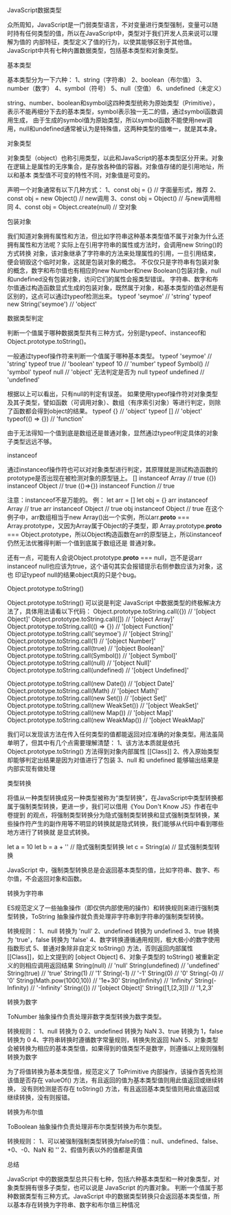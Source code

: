 JavaScript数据类型

众所周知，JavaScript是一门弱类型语言，不对变量进行类型强制，变量可以随时持有任何类型的值，所以在JavaScript中，类型对于我们开发人员来说可以理解为值的
内部特征，类型定义了值的行为，以使其能够区别于其他值。
JavaScript中共有七种内置数据类型，包括基本类型和对象类型。

基本类型

基本类型分为一下六种：
1、string（字符串）
2、boolean（布尔值）
3、number（数字）
4、symbol（符号）
5、null（空值）
6、undefined（未定义）

string、number、boolean和symbol这四种类型统称为原始类型（Primitive），表示不能再细分下去的基本类型，symbol表示独一无二的值，通过symbol函数调用生成，
由于生成的symbol值为原始类型，所以symbol函数不能使用new调用，null和undefined通常被认为是特殊值，这两种类型的值唯一，就是其本身。

对象类型

对象类型（object）也称引用类型，以此和JavaScript的基本类型区分开来。对象在逻辑上是属性的无序集合，是存放各种值的容器。对象值存储的是引用地址，所以和基本
类型值不可变的特性不同，对象值是可变的。

声明一个对象通常有以下几种方式：
1、const obj = {} // 字面量形式，推荐
2、const obj = new Object() // new调用
3、const obj = Object() // 与new调用相同
4、const obj = Object.create(null) // 空对象

包装对象

我们知道对象拥有属性和方法，但比如字符串这种基本类型值不属于对象为什么还拥有属性和方法呢？实际上在引用字符串的属性或方法时，会调用new String()的方式转换
对象，该对象继承了字符串的方法来处理属性的引用，一旦引用结束，便会销毁这个临时对象，这就是包装对象的概念。
不仅仅只是字符串有包装对象的概念，数字和布尔值也有相应的new Number和new Boolean()包装对象，null和undefined没有包装对象，访问它们的属性会报类型错误。
字符串、数字和布尔值通过构造函数显式生成的包装对象，既然属于对象，和基本类型的值必然是有区别的，这点可以通过typeof检测出来。
typeof 'seymoe'                 // 'string'
typeof new String('seymoe')     // 'object'


数据类型判定

判断一个值属于哪种数据类型共有三种方式，分别是typeof、instanceof和Object.prototype.toString()。

一般通过typeof操作符来判断一个值属于哪种基本类型。
typeof 'seymoe'    // 'string'
typeof true        // 'boolean'
typeof 10          // 'number'
typeof Symbol()    // 'symbol'
typeof null        // 'object' 无法判定是否为 null
typeof undefined   // 'undefined'

根据以上可以看出，只有null的判定有误差。
如果使用typeof操作符对对象类型及其子类型，譬如函数（可调用对象）、数组（有序索引对象）等进行判定，则除了函数都会得到object的结果。
typeof {}           // 'object'
typeof []           // 'object'
typeof(() => {})    // 'function'

由于无法得知一个值到底是数组还是普通对象，显然通过typeof判定具体的对象子类型远远不够。

instanceof

通过instanceof操作符也可以对对象类型进行判定，其原理就是测试构造函数的prototype是否出现在被检测对象的原型链上。
[] instanceof Array            // true
({}) instanceof Object         // true
(()=>{}) instanceof Function   // true

注意：instanceof不是万能的。
例：
let arr = []
let obj = {}
arr instanceof Array    // true
arr instanceof Object   // true
obj instanceof Object   // true
在这个例子中，arr数组相当于new Array()出一个实例，所以arr.__proto__ === Array.prototype，又因为Array属于Object的子类型，即
Array.prototype.__proto__ === Object.prototype，所以Object构造函数在arr的原型链上，所以instanceof仍然无法优雅得判断一个值到底属于数组还是
普通对象。

还有一点，可能有人会说Object.prototype.__proto__ === null，岂不是说arr instanceof null也应该为true，这个语句其实会报错提示右侧参数应该为对象，这也
印证typeof null的结果object真的只是个bug。

Object.prototype.toString()

Object.prototype.toString() 可以说是判定 JavaScript 中数据类型的终极解决方法了，具体用法请看以下代码：
Object.prototype.toString.call({})              // '[object Object]'
Object.prototype.toString.call([])              // '[object Array]'
Object.prototype.toString.call(() => {})        // '[object Function]'
Object.prototype.toString.call('seymoe')        // '[object String]'
Object.prototype.toString.call(1)               // '[object Number]'
Object.prototype.toString.call(true)            // '[object Boolean]'
Object.prototype.toString.call(Symbol())        // '[object Symbol]'
Object.prototype.toString.call(null)            // '[object Null]'
Object.prototype.toString.call(undefined)       // '[object Undefined]'

Object.prototype.toString.call(new Date())      // '[object Date]'
Object.prototype.toString.call(Math)            // '[object Math]'
Object.prototype.toString.call(new Set())       // '[object Set]'
Object.prototype.toString.call(new WeakSet())   // '[object WeakSet]'
Object.prototype.toString.call(new Map())       // '[object Map]'
Object.prototype.toString.call(new WeakMap())   // '[object WeakMap]'

我们可以发现该方法在传入任何类型的值都能返回对应准确的对象类型。用法虽简单明了，但其中有几个点需要理解清楚：
1、该方法本质就是依托Object.prototype.toString() 方法得到对象内部属性 [[Class]]
2、传入原始类型却能够判定出结果是因为对值进行了包装
3、null 和 undefined 能够输出结果是内部实现有做处理


类型转换

将值从一种类型转换成另一种类型被称为“类型转换”，在JavaScript中类型转换都属于强制类型转换，更进一步，我们可以借用《You Don't Know JS》作者在中卷提到
的观点，将强制类型转换分为隐式强制类型转换和显式强制类型转换，某些操作符产生的副作用等不明显的转换就是隐式转换，我们能够从代码中看到哪些地方进行了转换就
是显式转换。

let a = 10
let b = a + '' // 隐式强制类型转换
let c = String(a) // 显式强制类型转换

JavaScript 中，强制类型转换总是会返回基本类型的值，比如字符串、数字、布尔值，不会返回对象和函数。

转换为字符串

ES规范定义了一些抽象操作（即仅供内部使用的操作）和转换规则来进行强制类型转换，ToString 抽象操作就负责处理非字符串到字符串的强制类型转换。

转换规则：
1、null 转换为 'null'
2、undefined 转换为 undefined
3、true 转换为 'true'，false 转换为 'false'
4、数字转换遵循通用规则，极大极小的数字使用指数形式
5、普通对象除非自定义 toString() 方法，否则返回内部属性 [[Class]]，如上文提到的 [object Object]
6、对象子类型的 toString() 被重新定义的则相应调用返回结果
String(null)                 // 'null'
String(undefined)            // 'undefined'
String(true)                 // 'true'
String(1)                    // '1'
String(-1)                   // '-1'
String(0)                    // '0'
String(-0)                   // '0'
String(Math.pow(1000,10))    // '1e+30'
String(Infinity)             // 'Infinity'
String(-Infinity)            // '-Infinity'
String({})                   // '[object Object]'
String([1,[2,3]])            // '1,2,3'

转换为数字

ToNumber 抽象操作负责处理非数字类型转换为数字类型。

转换规则：
1、null 转换为 0
2、undefined 转换为 NaN
3、true 转换为 1，false 转换为 0
4、字符串转换时遵循数字常量规则，转换失败返回 NaN
5、对象类型会被转换为相应的基本类型值，如果得到的值类型不是数字，则遵循以上规则强制转换为数字

为了将值转换为基本类型值，规范定义了 ToPrimitive 内部操作，该操作首先检测该值是否存在 valueOf() 方法，有且返回的值为基本类型值则用此值返回或继续转换，
没有则检测是否存在 toString() 方法，有且返回基本类型值则用此值返回或继续转换，没有则报错。

转换为布尔值

ToBoolean 抽象操作负责处理非布尔类型转换为布尔类型。

转换规则：
1、可以被强制强制类型转换为false的值：null、undefined、false、+0、-0、NaN 和 ''
2、假值列表以外的值都是真值


总结

JavaScript 中的数据类型总共只有七种，包括六种基本类型和一种对象类型，对象类型拥有很多子类型，也可以说是 JavaScript 的内置对象。
判断一个值属于那种数据类型有三种方式。JavaScript 中的数据类型转换只会返回基本类型值，所以基本存在转换为字符串、数字和布尔值三种情况
